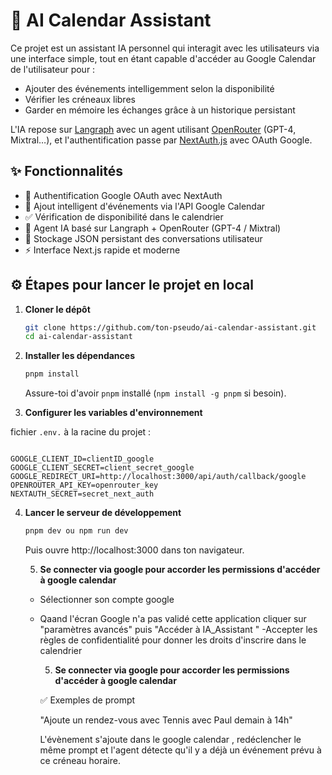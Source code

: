 # 🧠 AI Calendar Assistant

Ce projet est un assistant IA personnel qui interagit avec les utilisateurs via une interface simple, tout en étant capable d'accéder au Google Calendar de l'utilisateur pour :

- Ajouter des événements intelligemment selon la disponibilité
- Vérifier les créneaux libres
- Garder en mémoire les échanges grâce à un historique persistant

L'IA repose sur [Langraph](https://langraph.com) avec un agent utilisant [OpenRouter](https://openrouter.ai) (GPT-4, Mixtral…), et l'authentification passe par [NextAuth.js](https://next-auth.js.org/) avec OAuth Google.

## ✨ Fonctionnalités

- 🔐 Authentification Google OAuth avec NextAuth
- 📅 Ajout intelligent d'événements via l'API Google Calendar
- ✅ Vérification de disponibilité dans le calendrier
- 🧠 Agent IA basé sur Langraph + OpenRouter (GPT-4 / Mixtral)
- 💾 Stockage JSON persistant des conversations utilisateur
- ⚡ Interface Next.js rapide et moderne

## ⚙️ Étapes pour lancer le projet en local

1. **Cloner le dépôt**

   ```bash
   git clone https://github.com/ton-pseudo/ai-calendar-assistant.git
   cd ai-calendar-assistant
   ```

2. **Installer les dépendances**

   ```bash
   pnpm install
   ```
   
   Assure-toi d'avoir `pnpm` installé (`npm install -g pnpm` si besoin).

3. **Configurer les variables d'environnement**

 fichier `.env.` à la racine du projet :

   ```

GOOGLE_CLIENT_ID=clientID_google
GOOGLE_CLIENT_SECRET=client_secret_google
GOOGLE_REDIRECT_URI=http://localhost:3000/api/auth/callback/google
OPENROUTER_API_KEY=openrouter_key
NEXTAUTH_SECRET=secret_next_auth
   ```

4. **Lancer le serveur de développement**

   ```bash
   pnpm dev ou npm run dev
   ```
   
   Puis ouvre http://localhost:3000 dans ton navigateur.

   5. **Se connecter via google pour accorder les permissions d'accéder à google calendar**

   - Sélectionner son compte google
   - Qaand l'écran Google n'a pas validé cette application cliquer sur "paramètres avancés" puis  "Accéder à IA_Assistant "
   -Accepter les règles de confidentialité pour donner les droits d'inscrire dans le calendrier


      5. **Se connecter via google pour accorder les permissions d'accéder à google calendar**

      ✅ Exemples de prompt

      "Ajoute un rendez-vous avec Tennis avec Paul demain à 14h"

      L'évènement s'ajoute dans le google calendar , redéclencher le même prompt et l'agent détecte qu'il y a déjà un événement prévu à ce créneau horaire. 